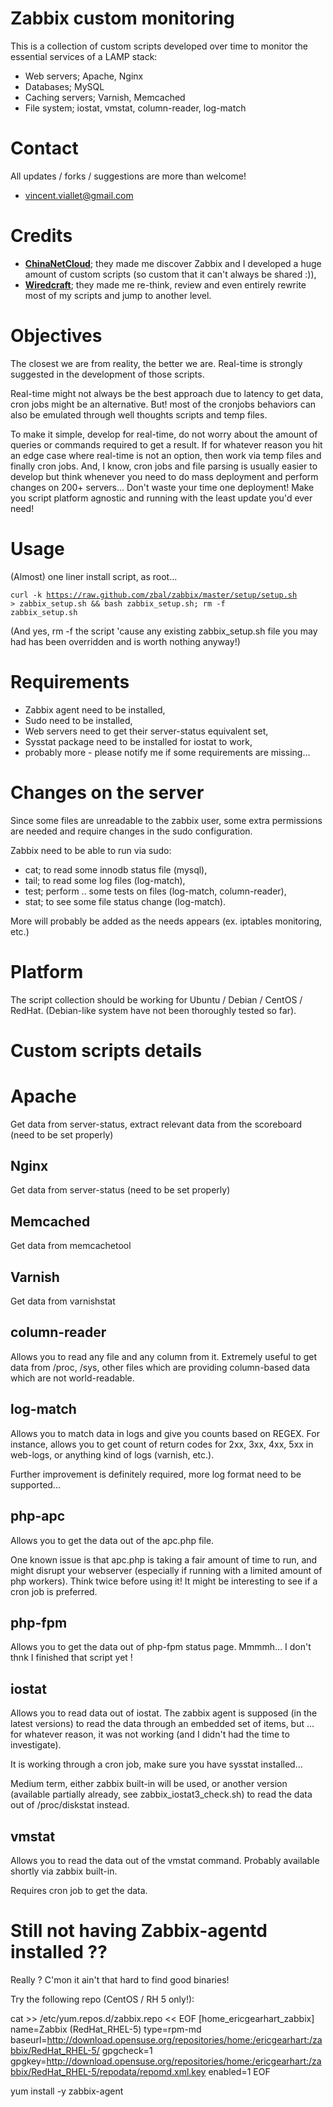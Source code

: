 # Zabbix custom monitoring

This is a collection of custom scripts developed over time to monitor the essential services of a LAMP stack:

* Web servers; Apache, Nginx
* Databases; MySQL
* Caching servers; Varnish, Memcached
* File system; iostat, vmstat, column-reader, log-match

# Contact

All updates / forks / suggestions are more than welcome!

*  vincent.viallet@gmail.com

# Credits

* [__ChinaNetCloud__](http://www.chinanetcloud.com); they made me discover Zabbix and I developed a huge amount of custom scripts (so custom that it can't always be shared :)),
* [__Wiredcraft__](http://wiredcraft.com); they made me re-think, review and even entirely rewrite most of my scripts and jump to another level.

# Objectives

The closest we are from reality, the better we are. Real-time is strongly suggested in the development of those scripts.

Real-time might not always be the best approach due to latency to get data, cron jobs might be an alternative. But! most of the cronjobs behaviors can also be emulated through well thoughts scripts and temp files.

To make it simple, develop for real-time, do not worry about the amount of queries or commands required to get a result. If for whatever reason you hit an edge case where real-time is not an option, then work via temp files and finally cron jobs. And, I know, cron jobs and file parsing is usually easier to develop but think whenever you need to do mass deployment and perform changes on 200+ servers... Don't waste your time one deployment! Make you script platform agnostic and running with the least update you'd ever need!

# Usage

(Almost) one liner install script, as root...

<code>curl -k https://raw.github.com/zbal/zabbix/master/setup/setup.sh > zabbix_setup.sh && bash zabbix_setup.sh; rm -f zabbix_setup.sh</code>

(And yes, rm -f the script 'cause any existing zabbix_setup.sh file you may had has been overridden and is worth nothing anyway!)

# Requirements

* Zabbix agent need to be installed,
* Sudo need to be installed,
* Web servers need to get their server-status equivalent set,
* Sysstat package need to be installed for iostat to work,
* probably more - please notify me if some requirements are missing...

# Changes on the server

Since some files are unreadable to the zabbix user, some extra permissions are needed and require changes in the sudo configuration.

Zabbix need to be able to run via sudo:

* cat; to read some innodb status file (mysql),
* tail; to read some log files (log-match),
* test; perform .. some tests on files (log-match, column-reader),
* stat; to see some file status change (log-match).

More will probably be added as the needs appears (ex. iptables monitoring, etc.)

# Platform

The script collection should be working for Ubuntu / Debian / CentOS / RedHat. (Debian-like system have not been thoroughly tested so far). 

# Custom scripts details

# Apache
Get data from server-status, extract relevant data from the scoreboard (need to be set properly)

## Nginx
Get data from server-status (need to be set properly)

## Memcached
Get data from memcachetool

## Varnish
Get data from varnishstat

## column-reader
Allows you to read any file and any column from it. Extremely useful to get data from /proc, /sys, other files which are providing column-based data which are not world-readable.

## log-match
Allows you to match data in logs and give you counts based on REGEX. For instance, allows you to get count of return codes for 2xx, 3xx, 4xx, 5xx in web-logs, or anything kind of logs (varnish, etc.).

Further improvement is definitely required, more log format need to be supported...

## php-apc
Allows you to get the data out of the apc.php file.

One known issue is that apc.php is taking a fair amount of time to run, and might disrupt your webserver (especially if running with a limited amount of php workers). Think twice before using it! It might be interesting to see if a cron job is preferred.

## php-fpm
Allows you to get the data out of php-fpm status page. Mmmmh... I don't thnk I finished that script yet !

## iostat
Allows you to read data out of iostat. The zabbix agent is supposed (in the latest versions) to read the data through an embedded set of items, but ... for whatever reason, it was not working (and I didn't had the time to investigate).

It is working through a cron job, make sure you have sysstat installed...

Medium term, either zabbix built-in will be used, or another version (available partially already, see zabbix_iostat3_check.sh) to read the data out of /proc/diskstat instead.

## vmstat
Allows you to read the data out of the vmstat command. Probably available shortly via zabbix built-in.

Requires cron job to get the data.

# Still not having Zabbix-agentd installed ??

Really ? C'mon it ain't that hard to find good binaries!

Try the following repo (CentOS / RH 5 only!):

cat >> /etc/yum.repos.d/zabbix.repo << EOF
[home_ericgearhart_zabbix]
name=Zabbix (RedHat_RHEL-5)
type=rpm-md
baseurl=http://download.opensuse.org/repositories/home:/ericgearhart:/zabbix/RedHat_RHEL-5/
gpgcheck=1
gpgkey=http://download.opensuse.org/repositories/home:/ericgearhart:/zabbix/RedHat_RHEL-5/repodata/repomd.xml.key
enabled=1
EOF

yum install -y zabbix-agent